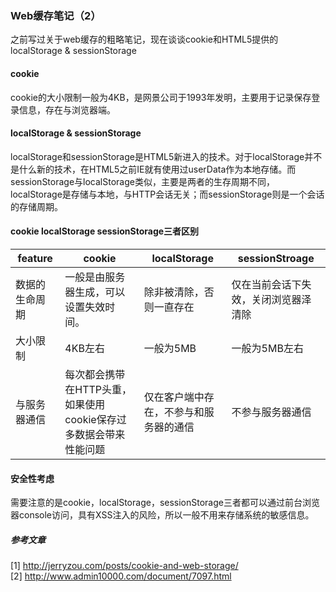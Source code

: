 ### Web缓存笔记（2）
之前写过关于web缓存的粗略笔记，现在谈谈cookie和HTML5提供的localStorage & sessionStorage

#### cookie
cookie的大小限制一般为4KB，是网景公司于1993年发明，主要用于记录保存登录信息，存在与浏览器端。

#### localStorage & sessionStorage
localStorage和sessionStorage是HTML5新进入的技术。对于localStorage并不是什么新的技术，在HTML5之前IE就有使用过userData作为本地存储。而sessionStorage与localStorage类似，主要是两者的生存周期不同，localStorage是存储与本地，与HTTP会话无关；而sessionStorage则是一个会话的存储周期。

#### cookie localStorage sessionStorage三者区别
| feature | cookie | localStorage | sessionStroage | 
| --- | --- | --- | ---  |
| 数据的生命周期 | 一般是由服务器生成，可以设置失效时间。| 除非被清除，否则一直存在 | 仅在当前会话下失效，关闭浏览器泽清除  |
| 大小限制 | 4KB左右 | 一般为5MB | 一般为5MB左右 |
| 与服务器通信 | 每次都会携带在HTTP头重，如果使用cookie保存过多数据会带来性能问题 | 仅在客户端中存在，不参与和服务器的通信 | 不参与服务器通信 |

#### 安全性考虑
需要注意的是cookie，localStorage，sessionStorage三者都可以通过前台浏览器console访问，具有XSS注入的风险，所以一般不用来存储系统的敏感信息。

##### 参考文章
[1] http://jerryzou.com/posts/cookie-and-web-storage/  
[2] http://www.admin10000.com/document/7097.html
